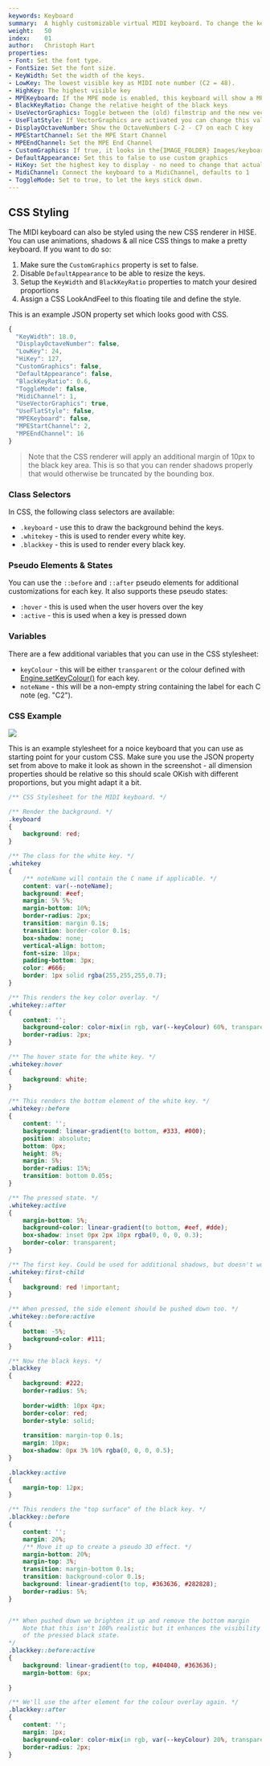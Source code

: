 ```yaml
---
keywords: Keyboard
summary:  A highly customizable virtual MIDI keyboard. To change the key colours, see [Engine.setKeyColour()](/scripting/scripting-api/engine#setkeycolour).
weight:   50
index:    01
author:   Christoph Hart
properties:
- Font: Set the font type.
- FontSize: Set the font size. 
- KeyWidth: Set the width of the keys.
- LowKey: The lowest visible key as MIDI note number (C2 = 48).
- HighKey: The highest visible key
- MPEKeyboard: If the MPE mode is enabled, this keyboard will show a MPE style keyboard with multi touch support.
- BlackKeyRatio: Change the relative height of the black keys
- UseVectorGraphics: Toggle between the (old) filmstrip and the new vector based keyboard
- UseFlatStyle: If VectorGraphics are activated you can change this value for a flat keyboard 
- DisplayOctaveNumber: Show the OctaveNumbers C-2 - C7 on each C key 
- MPEStartChannel: Set the MPE Start Channel
- MPEEndChannel: Set the MPE End Channel
- CustomGraphics: If true, it looks in the{IMAGE_FOLDER} Images/keyboard/ for keyboard imagefiles called up_0.png ... to up_11.png and down_0.png to down_11.png. The files have to be present to render the whole keyboard.
- DefaultAppearance: Set this to false to use custom graphics
- HiKey: Set the highest key to display - no need to change that actually :)
- MidiChannel: Connect the keyboard to a MidiChannel, defaults to 1
- ToggleMode: Set to true, to let the keys stick down.
---
```


## CSS Styling

The MIDI keyboard can also be styled using the new CSS renderer in HISE. You can use animations, shadows & all nice CSS things to make a pretty keyboard. If you want to do so:

1. Make sure the `CustomGraphics` property is set to false.
2. Disable `DefaultAppearance` to be able to resize the keys.
3. Setup the `KeyWidth` and `BlackKeyRatio` properties to match your desired proportions
4. Assign a CSS LookAndFeel to this floating tile and define the style.

This is an example JSON property set which looks good with CSS.

```javascript
{
  "KeyWidth": 18.0,
  "DisplayOctaveNumber": false,
  "LowKey": 24,
  "HiKey": 127,
  "CustomGraphics": false,
  "DefaultAppearance": false,
  "BlackKeyRatio": 0.6,
  "ToggleMode": false,
  "MidiChannel": 1,
  "UseVectorGraphics": true,
  "UseFlatStyle": false,
  "MPEKeyboard": false,
  "MPEStartChannel": 2,
  "MPEEndChannel": 16
}
```

> Note that the CSS renderer will apply an additional margin of 10px to the black key area. This is so that you can render shadows properly that would otherwise be truncated by the bounding box.

### Class Selectors

In CSS, the following class selectors are available:

- `.keyboard` - use this to draw the background behind the keys.
- `.whitekey` - this is used to render every white key.
- `.blackkey` - this is used to render every black key.

### Pseudo Elements & States

You can use the `::before` and `::after` pseudo elements for additional customizations for each key. It also supports these pseudo states:

- `:hover` - this is used when the user hovers over the key
- `:active` - this is used when a key is pressed down

### Variables

There are a few additional variables that you can use in the CSS stylesheet:

- `keyColour` - this will be either `transparent` or the colour defined with [Engine.setKeyColour()](/scripting/scripting-api/engine#setkeycolour) for each key.
- `noteName` - this will be a non-empty string containing the label for each C note (eg. "C2").

### CSS Example

![](/images/custom/csskeyboard.png)

This is an example stylesheet for a noice keyboard that you can use as starting point for your custom CSS. Make sure you use the JSON property set from above to make it look as shown in the screenshot - all dimension properties should be relative so this should scale OKish with different proportions, but you might adapt it a bit.

```css
/** CSS Stylesheet for the MIDI keyboard. */

/** Render the background. */
.keyboard
{
	background: red;
}

/** The class for the white key. */
.whitekey
{
	/** noteName will contain the C name if applicable. */
	content: var(--noteName);
	background: #eef;
	margin: 5% 5%;
	margin-bottom: 10%;
	border-radius: 2px;
	transition: margin 0.1s;
	transition: border-color 0.1s;
	box-shadow: none;
	vertical-align: bottom;
	font-size: 10px;
	padding-bottom: 3px;
	color: #666;
	border: 1px solid rgba(255,255,255,0.7);
}

/** This renders the key color overlay. */
.whitekey::after
{
	content: '';
	background-color: color-mix(in rgb, var(--keyColour) 60%, transparent);
	border-radius: 2px;
}

/** The hover state for the white key. */
.whitekey:hover
{
	background: white;
}

/** This renders the bottom element of the white key. */
.whitekey::before
{
	content: '';
	background: linear-gradient(to bottom, #333, #000);
	position: absolute;
	bottom: 0px;
	height: 8%;
	margin: 5%;
	border-radius: 15%;
	transition: bottom 0.05s;
}

/** The pressed state. */
.whitekey:active
{
	margin-bottom: 5%;
	background-color: linear-gradient(to bottom, #eef, #dde);
	box-shadow: inset 0px 2px 10px rgba(0, 0, 0, 0.3);
	border-color: transparent;
}

/** The first key. Could be used for additional shadows, but doesn't work. */
.whitekey:first-child
{
	background: red !important;
}

/** When pressed, the side element should be pushed down too. */
.whitekey::before:active
{
	bottom: -5%;
	background-color: #111;
}

/** Now the black keys. */
.blackkey
{
	background: #222;
	border-radius: 5%;
	
	border-width: 10px 4px;
	border-color: red;
	border-style: solid;
	
	transition: margin-top 0.1s;
	margin: 10px;
	box-shadow: 0px 3% 10% rgba(0, 0, 0, 0.5);
}

.blackkey:active
{
	margin-top: 12px;
}

/** This renders the "top surface" of the black key. */
.blackkey::before
{
	content: '';
	margin: 20%;
	/** Move it up to create a pseudo 3D effect. */
	margin-bottom: 20%;
	margin-top: 3%;
	transition: margin-bottom 0.1s;
	transition: background-color 0.1s;
	background: linear-gradient(to top, #363636, #282828);
	border-radius: 5%;
}


/** When pushed down we brighten it up and remove the bottom margin
    Note that this isn't 100% realistic but it enhances the visibility
    of the pressed black state. 
*/
.blackkey::before:active
{
	background: linear-gradient(to top, #404040, #363636);
	margin-bottom: 6px;
	
}

/** We'll use the after element for the colour overlay again. */
.blackkey::after
{
	content: '';
	margin: 1px;
	background-color: color-mix(in rgb, var(--keyColour) 20%, transparent);
	border-radius: 2px;
}
```



